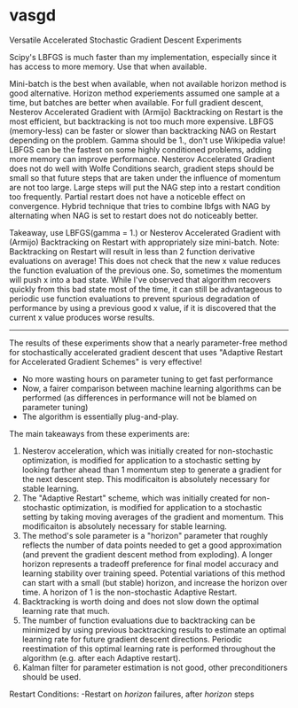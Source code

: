 # vasgd
Versatile Accelerated Stochastic Gradient Descent Experiments

Scipy's LBFGS is much faster than my implementation, especially since it has access to more memory. Use that when available.

Mini-batch is the best when available, when not available horizon method is good alternative. Horizon method experiements assumed one sample at a time, but batches are better when available. For full gradient descent, Nesterov Accelerated Gradient with (Armijo) Backtracking on Restart is the most efficient, but backtracking is not too much more expensive. LBFGS (memory-less) can be faster or slower than backtracking NAG on Restart depending on the problem. Gamma should be 1., don't use Wikipedia value! LBFGS can be the fastest on some highly conditioned problems, adding more memory can improve performance. Nesterov Accelerated Gradient does not do well with Wolfe Conditions search, gradient steps should be small so that future steps that are taken under the influence of momentum are not too large. Large steps will put the NAG step into a restart condition too frequently. Partial restart does not have a noticeble effect on convergence. Hybrid technique that tries to combine lbfgs with NAG by alternating when NAG is set to restart does not do noticeably better.

Takeaway, use LBFGS(gamma = 1.) or Nesterov Accelerated Gradient with (Armijo) Backtracking on Restart with appropriately size mini-batch.
Note: Backtracking on Restart will result in less than 2 function derivative evaluations on average! This does not check that the new x value reduces the function evaluation of the previous one. So, sometimes the momentum will push x into a bad state. While I've observed that algorithm recovers quickly from this bad state most of the time, it can still be advantageous to periodic use function evaluations to prevent spurious degradation of performance by using a previous good x value, if it is discovered that the current x value produces worse results.

---------------------------------------------------------------------------------------------------------------------------------------------------------------------------------------------------------------------------------------------

The results of these experiments show that a nearly parameter-free method for stochastically accelerated gradient descent that uses "Adaptive Restart for Accelerated Gradient Schemes" is very effective!

- No more wasting hours on parameter tuning to get fast performance
- Now, a fairer comparison between machine learning algorithms can be performed (as differences in performance will not be blamed on parameter tuning)
- The algorithm is essentially plug-and-play.
  
The main takeaways from these experiments are:

1) Nesterov acceleration, which was initially created for non-stochastic optimization, is modified for application to a stochastic setting by looking farther ahead than 1 momentum step to generate a gradient for the next descent step.  This modificaiton is absolutely necessary for stable learning.
2) The "Adaptive Restart" scheme, which was initially created for non-stochastic optimization, is modified for application to a stochastic setting by taking moving averages of the gradient and momentum. This modificaiton is absolutely necessary for stable learning.
3) The method's sole parameter is a "horizon" parameter that roughly reflects the number of data points needed to get a good approximation (and prevent the gradient descent method from exploding). A longer horizon represents a tradeoff preference for final model accuracy and learning stability over training speed. Potential variations of this method can start with a small (but stable) horizon, and increase the horizon over time. A horizon of 1 is the non-stochastic Adaptive Restart.
4) Backtracking is worth doing and does not slow down the optimal learning rate that much.
5) The number of function evaluations due to backtracking can be minimized by using previous backtracking results to estimate an optimal learning rate for future gradient descent directions. Periodic reestimation of this optimal learning rate is performed throughout the algorithm (e.g. after each Adaptive restart).
6) Kalman filter for parameter estimation is not good, other preconditioners should be used.

Restart Conditions:
-Restart on *horizon* failures, after *horizon* steps
   
